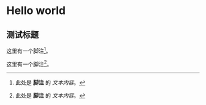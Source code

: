 # Hello world

## 测试标题

这里有一个脚注[^脚注ID1]。

这里有一个脚注[^脚注ID2]。

[^脚注ID1]: 此处是 **脚注** 的 _文本内容_。
[^脚注ID2]: 此处是 **脚注** 的 _文本内容_。
